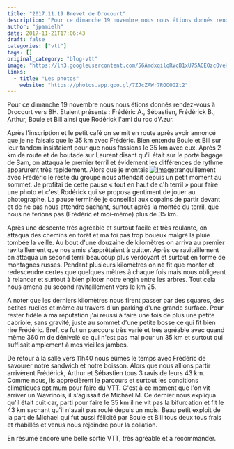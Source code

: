 ```yaml
---
title: "2017.11.19 Brevet de Drocourt"
description: "Pour ce dimanche 19 novembre nous nous étions donnés rendez-vous à Drocourt vers 8H. Etaient présents : Frédéric A., Sébastien, Frédérick B., Arthur, Boule et Bill ainsi que Rodérick l'ami du roc d'Azur."
author: "jpamielh"
date: 2017-11-21T17:06:43
draft: false
categories: ["vtt"]
tags: []
original_category: "blog-vtt"
image: "https://lh3.googleusercontent.com/56AmdxqilqRVcB1xU7SACEOzcOveHJzkoYKrEjkpQfIIfg42V3P9qMN3oqxqviVk70-BtESL7ewnQ19XxJYAm05AG5CE7KbypPKuxqo8_ZSDlywELQSBeraPqpwDVW1g_hLv7tHwCke7ni03v0UtZUbvQRUek-chQq6aOy3CU8crvqYK4JU1zKkw8bNcdL46If_gOx2nTQ5OAmylA_-p_UCsa3N4VF-0KJAMJzY-38pYeIKgg51H9CPsbESFkGRjt3D8DJcl0wXm0IRgqDXqzibWBfX6oS4OJ85aa7DfklR0YhaFqhGR33xlAOifV4xyByVLwDJvmSVFS8Egb3YuJT5yEilnEk1YFG1hTLGF6WQKwRu71sn3tvmteYopjLf_QiiVv68oRVAJxNswQsm9NyKidw8eLBVYbo8zWrLueFYS6wYCv7-EJSB8-kMt7t9e33n7ATovtJWNF1KbRwZB4qU6MuIOtLf2K1PJMWLaLgl9XSDj69eDcbuz0CgRYgL7uucu8P_hVRNQCcNEyL7V4WGweJaKXBTDhpIgDyApb3CKAxI8RJ1XN0mVaEPwP5B1MIfohUi-g5VbMOT7qJl1gC6aHlw0-6hxuv6-6LCGnlgN76qo9h4OM0MRbYXmkcHHUp2qSsIWzEEuz-Cj6NWwFbTO-jqkQRCq-JnQ=w1024-h768-no"
links:
  - title: "Les photos"
    website: "https://photos.app.goo.gl/7ZJcZAWr7ROOOGZt2"
---
```


Pour ce dimanche 19 novembre nous nous étions donnés rendez-vous à Drocourt vers 8H. Etaient présents&nbsp;: Frédéric A., Sébastien, Frédérick B., Arthur, Boule et Bill ainsi que Rodérick l'ami du roc d'Azur.

<!--more-->

Après l'inscription et le petit café on se mit en route après avoir annoncé que je ne faisais que le 35 km avec Frédéric. Bien entendu Boule et Bill sur leur tandem insistaient pour que nous fassions le 35 km avec eux. Après 2 km de route et de boutade sur Laurent disant qu'il était sur le porte bagage de Sam, on attaqua le premier terril et évidement les différences de rythme apparurent très rapidement. Alors que je montais [![Image](https://lh3.googleusercontent.com/JEVOXhu9jAzMvSAr6cp2CKoO2fm5hS9GfZaBW7RIWM8T9k3w1uY_gDpTHDzPXaVmdaLJvhB0vKAEde1osiXgbKVrvhdGCG94AoweSa0dfoVmXz9u64dtz5btsVvJ6_RE01xsVEDfpgz25cs9fzWgwnW28-mq2r_rxGF11kjDj34i8Q3V0UiUmnzlZcHMqJRNfgHof2jpnQohdMuPNn-PH5YBHOpFJdrMYBxHmYONKP4GrJZNhqnTWuVl8Oj7i9kH2kb3KONx4obxMKnrJ6M9f7sfZf56ZLwUmCFGRGqz_BDexR_ezHJcikOSekK17UeOwRPUk4KORP58Oqb7UsSqA0ST6ESg9yFyfxGpOCmbqwz5xc7fP72sWOmKtSSglG4WndyomFtUrfRuuUgIbSehmgRPmK8lyzOLeOoOgJYr8VKClGTuxj-_3fGO7BdwMlzY482aVwjSZipiBlg_NqwKXDjD6K9pyF2Q33srUvQ8Wf4UbXPnnnDIRdgDjPEA4EJrtDAgaJWlLd7ky1d33Qabqggyu74ALD6qcVa1QIHVj-Tvd8mEODiTOxmI3vcN8I581wPi5L0uB58Lskk4fFC8OXB33c2gIDPzymSFasMfO3-7oEph2fv1GU6bZNMo0e2_tMvKjSRhu9uhClmqJgGQ6vn6fqnUAM-8x0jJ=w400-h600-no)](https://lh3.googleusercontent.com/JEVOXhu9jAzMvSAr6cp2CKoO2fm5hS9GfZaBW7RIWM8T9k3w1uY_gDpTHDzPXaVmdaLJvhB0vKAEde1osiXgbKVrvhdGCG94AoweSa0dfoVmXz9u64dtz5btsVvJ6_RE01xsVEDfpgz25cs9fzWgwnW28-mq2r_rxGF11kjDj34i8Q3V0UiUmnzlZcHMqJRNfgHof2jpnQohdMuPNn-PH5YBHOpFJdrMYBxHmYONKP4GrJZNhqnTWuVl8Oj7i9kH2kb3KONx4obxMKnrJ6M9f7sfZf56ZLwUmCFGRGqz_BDexR_ezHJcikOSekK17UeOwRPUk4KORP58Oqb7UsSqA0ST6ESg9yFyfxGpOCmbqwz5xc7fP72sWOmKtSSglG4WndyomFtUrfRuuUgIbSehmgRPmK8lyzOLeOoOgJYr8VKClGTuxj-_3fGO7BdwMlzY482aVwjSZipiBlg_NqwKXDjD6K9pyF2Q33srUvQ8Wf4UbXPnnnDIRdgDjPEA4EJrtDAgaJWlLd7ky1d33Qabqggyu74ALD6qcVa1QIHVj-Tvd8mEODiTOxmI3vcN8I581wPi5L0uB58Lskk4fFC8OXB33c2gIDPzymSFasMfO3-7oEph2fv1GU6bZNMo0e2_tMvKjSRhu9uhClmqJgGQ6vn6fqnUAM-8x0jJ=w400-h600-no)tranquillement avec Frédéric le reste du groupe nous attendait depuis un petit moment au sommet. Je profitai de cette pause «&nbsp;tout en haut de c'h terril&nbsp;» pour faire une photo et c'est Rodérick qui se proposa gentiment de jouer au photographe. La pause terminée je conseillai aux copains de partir devant et de ne pas nous attendre sachant, surtout après la montée du terril, que nous ne ferions pas (Frédéric et moi-même) plus de 35 km.

Après une descente très agréable et surtout facile et très roulante, on attaqua des chemins en forêt et ma foi pas trop boueux malgré la pluie tombée la veille. Au bout d'une douzaine de kilomètres on arriva au premier ravitaillement que nos amis s’apprêtaient à quitter. Après ce ravitaillement on attaqua un second terril beaucoup plus verdoyant et surtout en forme de montagnes russes. Pendant plusieurs kilomètres on ne fit que monter et redescendre certes que quelques mètres à chaque fois mais nous obligeant à relancer et surtout à bien piloter notre engin entre les arbres. Tout cela nous amena au second ravitaillement vers le km 25.

A noter que les derniers kilomètres nous firent passer par des squares, des petites ruelles et même au travers d'un parking d'une grande surface. Pour rester fidèle à ma réputation j'ai réussi à faire une fois de plus une petite cabriole, sans gravité, juste au sommet d'une petite bosse ce qui fit bien rire Frédéric. Bref, ce fut un parcours très varié et très agréable avec quand même 360 m de dénivelé ce qui n'est pas mal pour un 35 km et surtout qui suffisait amplement à mes vieilles jambes.

De retour à la salle vers 11h40 nous eûmes le temps avec Frédéric de savourer notre sandwich et notre boisson. Alors que nous allions partir arrivèrent Frédérick, Arthur et Sébastien tous 3 ravis de leurs 43 km. Comme nous, ils apprécièrent le parcours et surtout les conditions climatiques optimum pour faire du VTT. C'est à ce moment que l'on vit arriver un Wavrinois, il s'agissait de Michael M. Ce dernier nous expliqua qu'il était cuit car, parti pour faire le 35 km il ne vit pas la bifurcation et fit le 43 km sachant qu'il n'avait pas roulé depuis un mois. Beau petit exploit de la part de Michael qui fut aussi félicité par Boule et Bill tous deux tous frais et rhabillés et venus nous rejoindre pour la collation.

En résumé encore une belle sortie VTT, très agréable et à recommander.